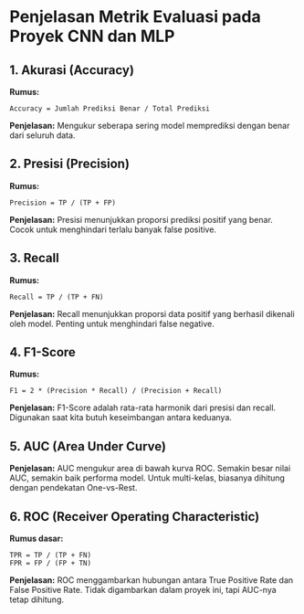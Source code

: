 # Penjelasan Metrik Evaluasi pada Proyek CNN dan MLP

## 1. Akurasi (Accuracy)

**Rumus:**
```
Accuracy = Jumlah Prediksi Benar / Total Prediksi
```

**Penjelasan:**
Mengukur seberapa sering model memprediksi dengan benar dari seluruh data.

## 2. Presisi (Precision)

**Rumus:**
```
Precision = TP / (TP + FP)
```

**Penjelasan:**
Presisi menunjukkan proporsi prediksi positif yang benar. Cocok untuk menghindari terlalu banyak false positive.

## 3. Recall

**Rumus:**
```
Recall = TP / (TP + FN)
```

**Penjelasan:**
Recall menunjukkan proporsi data positif yang berhasil dikenali oleh model. Penting untuk menghindari false negative.

## 4. F1-Score

**Rumus:**
```
F1 = 2 * (Precision * Recall) / (Precision + Recall)
```

**Penjelasan:**
F1-Score adalah rata-rata harmonik dari presisi dan recall. Digunakan saat kita butuh keseimbangan antara keduanya.

## 5. AUC (Area Under Curve)

**Penjelasan:**
AUC mengukur area di bawah kurva ROC. Semakin besar nilai AUC, semakin baik performa model. Untuk multi-kelas, biasanya dihitung dengan pendekatan One-vs-Rest.

## 6. ROC (Receiver Operating Characteristic)

**Rumus dasar:**
```
TPR = TP / (TP + FN)
FPR = FP / (FP + TN)
```

**Penjelasan:**
ROC menggambarkan hubungan antara True Positive Rate dan False Positive Rate. Tidak digambarkan dalam proyek ini, tapi AUC-nya tetap dihitung.
